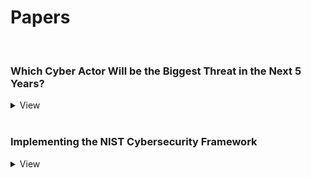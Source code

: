 # Papers

<br>

### Which Cyber Actor Will be the Biggest Threat in the Next 5 Years?
<details>
  <summary>View</summary>

<div markdown="1">
{% pdf "https://jmrweb.github.io/assets/documents/Biggest_Cyber_Threat_Actor.pdf" width=100% height=1350px %}
</div>

</details>

<br>

### Implementing the NIST Cybersecurity Framework
<details>
  <summary>View</summary>

<div markdown="1">
{% pdf "https://jmrweb.github.io/assets/documents/Implementing_the_NIST_Framework.pdf" width=100% height=1350px %}
</div>

</details>
